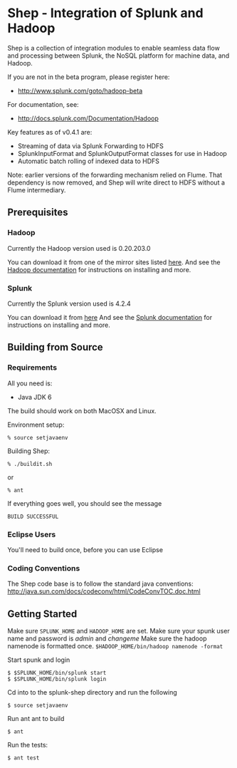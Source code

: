 
Shep - Integration of Splunk and Hadoop
=======================================

Shep is a collection of integration modules to enable
seamless data flow and processing between Splunk, the
NoSQL platform for machine data, and Hadoop.

If you are not in the beta program, please register here:

* http://www.splunk.com/goto/hadoop-beta

For documentation, see:

* http://docs.splunk.com/Documentation/Hadoop

Key features as of v0.4.1 are:

* Streaming of data via Splunk Forwarding to HDFS
* SplunkInputFormat and SplunkOutputFormat classes for use in Hadoop
* Automatic batch rolling of indexed data to HDFS

Note: earlier versions of the forwarding mechanism relied on
Flume. That dependency is now removed, and Shep will write
direct to HDFS without a Flume intermediary.

Prerequisites
-------------

### Hadoop

Currently the Hadoop version used is 0.20.203.0

You can download it from one of the mirror sites listed [here][hadoop-download].
And see the [Hadoop documentation][] for instructions on installing and more.

[hadoop-download]:http://www.apache.org/dyn/closer.cgi?path=hadoop/core/hadoop-0.20.203.0/hadoop-0.20.203.0rc1.tar.gz
[Hadoop documentation]:http://hadoop.apache.org/common/docs/r0.20.203.0/

### Splunk

Currently the Splunk version used is 4.2.4

You can download it from [here][splunk-download]
And see the [Splunk documentation][] for instructions on installing and more.

[Splunk documentation]:http://docs.splunk.com/Documentation/Splunk/latest/User
[splunk-download]:http://www.splunk.com/download


Building from Source
--------------------

### Requirements

All you need is:

* Java JDK 6

The build should work on both MacOSX and Linux.

Environment setup:

	% source setjavaenv

Building Shep:

	% ./buildit.sh

or

	% ant

If everything goes well, you should see the message

	BUILD SUCCESSFUL

### Eclipse Users

You'll need to build once, before you can use Eclipse

### Coding Conventions

The Shep code base is to follow the standard java conventions:
http://java.sun.com/docs/codeconv/html/CodeConvTOC.doc.html

Getting Started
---------------

Make sure `SPLUNK_HOME` and `HADOOP_HOME` are set.
Make sure your spunk user name and password is *admin* and *changeme*
Make sure the hadoop namenode is formatted once. `$HADOOP_HOME/bin/hadoop namenode -format`

Start spunk and login

    $ $SPLUNK_HOME/bin/splunk start
    $ $SPLUNK_HOME/bin/splunk login

Cd into to the splunk-shep directory and run the following

    $ source setjavaenv

Run ant ant to build

    $ ant

Run the tests:

    $ ant test